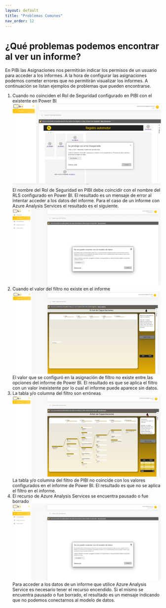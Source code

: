 ```yaml
---
layout: default
title: "Problemas Comunes"
nav_order: 12
---
```


# ¿Qué problemas podemos encontrar al ver un informe? 

En PiBi las Asignaciones nos permitirán indicar los permisos de un usuario para acceder a los informes. A la hora de configurar las asignaciones podemos cometer errores que no permitirán visualizar los informes. 
A continuación se listan ejemplos de problemas que pueden encontrarse.

1. Cuando no coinciden el Rol de Seguridad configurado en PIBI con el existente en Power BI
![problemas1](Media/Problemas/roles_no_coinciden.png)
El nombre del Rol de Seguridad en PIBI debe coincidir con el nombre del RLS configurado en Power BI. El resultado es un mensaje de error al intentar acceder a los datos del informe.
Para el caso de un informe con Azure Analysis Services el resultado es el siguiente.
![problemas2](Media/Problemas/AAS_error.png)
2. Cuando el valor del filtro no existe en el informe
![problemas3](Media/Problemas/filtros_1.png)
El valor que se configuró en la asignación de filtro no existe entre las opciones del informe de Power BI. El resultado es que se aplica el filtro con un valor inexistente por lo cual el informe puede aparece sin datos.
3. La tabla y/o columna del filtro son erróneas
![problemas4](Media/Problemas/filtros_2.png)
La tabla y/o columna del filtro de PIBI no coincide con los valores configurados en el informe de Power BI. El resultado es que no se aplica el filtro en el informe.
4. El recurso de Azure Analysis Services se encuentra pausado o fue borrado
![problemas5](Media/Problemas/AAS_error.png)
Para acceder a los datos de un informe que utilice Azure Analysis Service es necesario tener el recurso encendido. Si el mismo se encuentra pausado o fue borrado, el resultado es un mensaje indicando que no podemos conectarnos al modelo de datos.